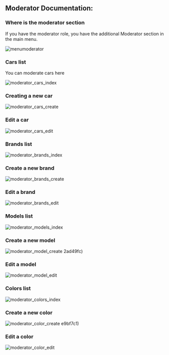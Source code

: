 ## Moderator Documentation:  
    
### Where is the moderator section

If you have the moderator role, you have the additional Moderator section in the main menu.

![menumoderator](https://github.com/menshikovyaroslav/auto/assets/6081491/2ba53d8e-06fc-4b61-a5cf-62d503b788da)

### Cars list

You can moderate cars here

![moderator_cars_index](https://github.com/menshikovyaroslav/auto/assets/6081491/64748fcc-bde7-4183-a6a2-fd6e39bfbf1c)

### Creating a new car

![moderator_cars_create](https://github.com/menshikovyaroslav/auto/assets/6081491/d740e97f-c1e5-48fc-a0e2-a492f5d48186)

### Edit a car

![moderator_cars_edit](https://github.com/menshikovyaroslav/auto/assets/6081491/16444bfc-ada3-4491-97c9-091b8a663fdf)

### Brands list

![moderator_brands_index](https://github.com/menshikovyaroslav/auto/assets/6081491/4c6d97c8-5e27-48ff-8210-39a24bc15af6)

### Create a new brand

![moderator_brands_create](https://github.com/menshikovyaroslav/auto/assets/6081491/ddcb4d84-4987-45d7-ae90-9e5fc8b93a86)

### Edit a brand

![moderator_brands_edit](https://github.com/menshikovyaroslav/auto/assets/6081491/d525e757-ed7e-4bff-a8ff-0ec1bd5733f4)

### Models list

![moderator_models_index](https://github.com/menshikovyaroslav/auto/assets/6081491/318f5f25-41e3-4865-b83d-1878a2ad49fc)

### Create a new model

![moderator_model_create](https://github.com/menshikovyaroslav/auto/assets/6081491/1e5cacd5-89b5-4d43-a24f-feeefe136a44)
2ad49fc)

### Edit a model

![moderator_model_edit](https://github.com/menshikovyaroslav/auto/assets/6081491/bea4e829-6867-4dfe-b74e-516d080bed88)

### Colors list

![moderator_colors_index](https://github.com/menshikovyaroslav/auto/assets/6081491/7d4d8460-48c9-4d3c-a033-a5429e9bf7c1)

### Create a new color

![moderator_color_create](https://github.com/menshikovyaroslav/auto/assets/6081491/20de98d1-1db7-4a1f-89ee-8eeeef57ce85)
e9bf7c1)

### Edit a color

![moderator_color_edit](https://github.com/menshikovyaroslav/auto/assets/6081491/b91b1c3e-f826-49bb-aa94-ffd1acfcebc2)




